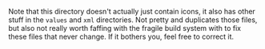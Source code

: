 Note that this directory doesn't actually just contain icons, it also has other
stuff in the `values` and `xml` directories. Not pretty and duplicates those
files, but also not really worth faffing with the fragile build system with to
fix these files that never change. If it bothers you, feel free to correct it.
